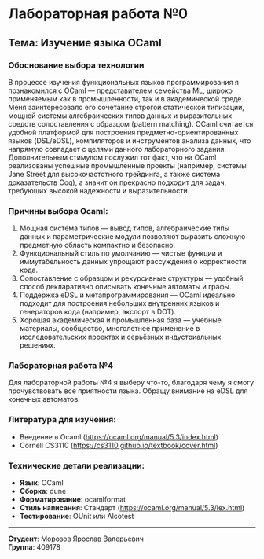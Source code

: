 # Лабораторная работа №0

## Тема: Изучение языка OCaml

### Обоснование выбора технологии

В процессе изучения функциональных языков программирования я познакомился с OCaml — представителем семейства ML, широко применяемым как в промышленности, так и в академической среде. Меня заинтересовало его сочетание строгой статической типизации, мощной системы алгебраических типов данных и выразительных средств сопоставления с образцом (pattern matching). OCaml считается удобной платформой для построения предметно-ориентированных языков (DSL/eDSL), компиляторов и инструментов анализа данных, что напрямую совпадает с целями данного лабораторного задания. Дополнительным стимулом послужил тот факт, что на OCaml реализованы успешные промышленные проекты (например, системы Jane Street для высокочастотного трейдинга, а также система доказательств Coq), а значит он прекрасно подходит для задач, требующих высокой надежности и выразительности.

### Причины выбора Ocaml:

1) Мощная система типов — вывод типов, алгебраические типы данных и параметрические модули позволяют выразить сложную предметную область компактно и безопасно.
2) Функциональный стиль по умолчанию — чистые функции и иммутабельность данных упрощают рассуждения о корректности кода.
3) Сопоставление с образцом и рекурсивные структуры — удобный способ декларативно описывать конечные автоматы и графы.
4) Поддержка eDSL и метапрограммирования — OCaml идеально подходит для построения небольших внутренних языков и генераторов кода (например, экспорт в DOT).
5) Хорошая академическая и промышленная база — учебные материалы, сообщество, многолетнее применение в исследовательских проектах и серьёзных индустриальных решениях.

### Лабораторная работа №4

Для лабораторной работы №4 я выберу что-то, благодаря чему я смогу прочувствовать все приятности языка. Обращу внимание на eDSL для конечных автоматов.
### Литература для изучения:

- Введение в Ocaml (https://ocaml.org/manual/5.3/index.html)
- Cornell CS3110 (https://cs3110.github.io/textbook/cover.html)

### Технические детали реализации:

- **Язык**: OCaml
- **Сборка**: dune
- **Форматирование**: ocamlformat
- **Стиль написания**: Стандарт (https://ocaml.org/manual/5.3/lex.html)
- **Тестирование**: OUnit или Alcotest

---

**Студент**: Морозов Ярослав Валерьевич  
**Группа**: 409178
